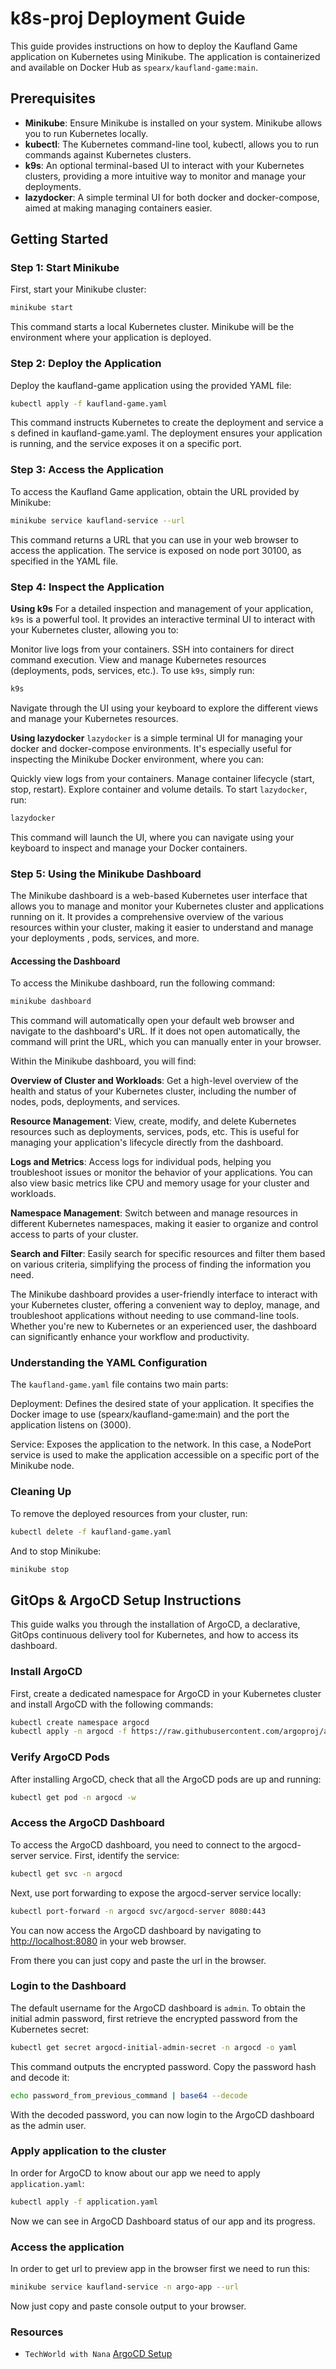 # k8s-proj Deployment Guide

This guide provides instructions on how to deploy the Kaufland Game application
on Kubernetes using Minikube. The application is containerized and available on
Docker Hub as `spearx/kaufland-game:main`.

## Prerequisites

- **Minikube**: Ensure Minikube is installed on your system. Minikube allows
  you to run Kubernetes locally.
- **kubectl**: The Kubernetes command-line tool, kubectl, allows you to
  run commands against Kubernetes clusters.
- **k9s**: An optional terminal-based UI to interact with your
  Kubernetes clusters, providing a more intuitive way to monitor and manage your
  deployments.
- **lazydocker**: A simple terminal UI for both docker and docker-compose,
  aimed at making managing containers easier.

## Getting Started

### Step 1: Start Minikube

First, start your Minikube cluster:

```bash
minikube start
```

This command starts a local Kubernetes cluster. Minikube will be the
environment where your application is deployed.

### Step 2: Deploy the Application

Deploy the kaufland-game application using the provided YAML file:

```bash
kubectl apply -f kaufland-game.yaml
```

This command instructs Kubernetes to create the deployment and service a
s defined in kaufland-game.yaml. The deployment ensures your application
is running, and the service exposes it on a specific port.

### Step 3: Access the Application

To access the Kaufland Game application, obtain the URL provided by Minikube:

```bash
minikube service kaufland-service --url
```

This command returns a URL that you can use in your web browser to access the
application. The service is exposed on node port 30100,
as specified in the YAML file.

### Step 4: Inspect the Application

**Using k9s**
For a detailed inspection and management of your application, `k9s`
is a powerful tool. It provides an interactive terminal UI to interact with
your Kubernetes cluster, allowing you to:

Monitor live logs from your containers.
SSH into containers for direct command execution.
View and manage Kubernetes resources (deployments, pods, services, etc.).
To use `k9s`, simply run:

```bash
k9s
```

Navigate through the UI using your keyboard to explore the different views and
manage your Kubernetes resources.

**Using lazydocker**
`lazydocker` is a simple terminal UI for managing your docker and docker-compose
environments. It's especially useful for inspecting the Minikube Docker
environment, where you can:

Quickly view logs from your containers.
Manage container lifecycle (start, stop, restart).
Explore container and volume details.
To start `lazydocker`, run:

```bash
lazydocker
```

This command will launch the UI, where you can navigate using your keyboard to
inspect and manage your Docker containers.

### Step 5: Using the Minikube Dashboard

The Minikube dashboard is a web-based Kubernetes user interface that allows you
to manage and monitor your Kubernetes cluster and applications running on it.
It provides a comprehensive overview of the various resources within your
cluster, making it easier to understand and manage your deployments
, pods, services, and more.

#### Accessing the Dashboard

To access the Minikube dashboard, run the following command:

```bash
minikube dashboard
```

This command will automatically open your default web browser and navigate to
the dashboard's URL. If it does not open automatically,
the command will print the URL, which you can manually enter in your browser.

Within the Minikube dashboard, you will find:

**Overview of Cluster and Workloads**: Get a high-level overview of the health
and status of your Kubernetes cluster, including the number of nodes,
pods, deployments, and services.

**Resource Management**: View, create, modify, and delete Kubernetes resources
such as deployments, services, pods, etc. This is useful for managing
your application's lifecycle directly from the dashboard.

**Logs and Metrics**: Access logs for individual pods, helping you troubleshoot
issues or monitor the behavior of your applications. You can also view
basic metrics like CPU and memory usage for your cluster and workloads.

**Namespace Management**: Switch between and manage resources in
different Kubernetes namespaces, making it easier to organize and control
access to parts of your cluster.

**Search and Filter**: Easily search for specific resources and filter
them based on various criteria, simplifying the process of
finding the information you need.

The Minikube dashboard provides a user-friendly interface to interact with your
Kubernetes cluster, offering a convenient way to deploy, manage, and
troubleshoot applications without needing to use command-line tools.
Whether you're new to Kubernetes or an experienced user, the dashboard
can significantly enhance your workflow and productivity.

### Understanding the YAML Configuration

The `kaufland-game.yaml` file contains two main parts:

Deployment: Defines the desired state of your application. It specifies the
Docker image to use (spearx/kaufland-game:main) and the port the
application listens on (3000).

Service: Exposes the application to the network. In this case, a NodePort
service is used to make the application accessible on a specific port of
the Minikube node.

### Cleaning Up

To remove the deployed resources from your cluster, run:

```bash
kubectl delete -f kaufland-game.yaml
```

And to stop Minikube:

```bash
minikube stop
```

## GitOps & ArgoCD Setup Instructions

This guide walks you through the installation of ArgoCD, a declarative, GitOps
continuous delivery tool for Kubernetes, and how to access its dashboard.

### Install ArgoCD

First, create a dedicated namespace for ArgoCD in your Kubernetes cluster and
install ArgoCD with the following commands:

```bash
kubectl create namespace argocd
kubectl apply -n argocd -f https://raw.githubusercontent.com/argoproj/argo-cd/stable/manifests/install.yaml
```

### Verify ArgoCD Pods

After installing ArgoCD, check that all the ArgoCD pods are up and running:

```bash
kubectl get pod -n argocd -w
```

### Access the ArgoCD Dashboard

To access the ArgoCD dashboard, you need to connect to the argocd-server service.
First, identify the service:

```bash
kubectl get svc -n argocd
```

Next, use port forwarding to expose the argocd-server service locally:

```bash
kubectl port-forward -n argocd svc/argocd-server 8080:443
```

You can now access the ArgoCD dashboard by navigating to <http://localhost:8080>
in your web browser.

From there you can just copy and paste the url in the browser.

### Login to the Dashboard

The default username for the ArgoCD dashboard is `admin`. To obtain the initial
admin password, first retrieve the encrypted password from the Kubernetes secret:

```bash
kubectl get secret argocd-initial-admin-secret -n argocd -o yaml
```

This command outputs the encrypted password. Copy the password hash and decode it:

```bash
echo password_from_previous_command | base64 --decode
```

With the decoded password, you can now login to the ArgoCD dashboard as the
admin user.

### Apply application to the cluster

In order for ArgoCD to know about our app we need to apply `application.yaml`:

```bash
kubectl apply -f application.yaml
```

Now we can see in ArgoCD Dashboard status of our app and its progress.

### Access the application

In order to get url to preview app in the browser first we need to run this:

```bash
minikube service kaufland-service -n argo-app --url
```

Now just copy and paste console output to your browser.

### Resources

- `TechWorld with Nana` [ArgoCD Setup](https://www.youtube.com/watch?v=MeU5_k9ssrs)
